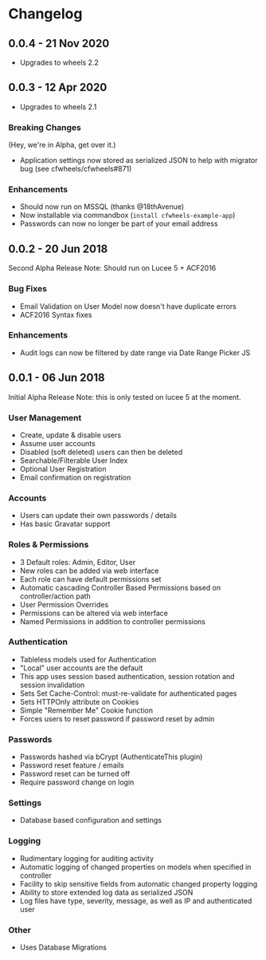 # Changelog

## 0.0.4 - 21 Nov 2020

 - Upgrades to wheels 2.2

## 0.0.3 - 12 Apr 2020

 - Upgrades to wheels 2.1

### Breaking Changes

(Hey, we're in Alpha, get over it.)

- Application settings now stored as serialized JSON to help with migrator bug (see cfwheels/cfwheels#871)

### Enhancements

- Should now run on MSSQL (thanks @18thAvenue)
- Now installable via commandbox (`install cfwheels-example-app`)
- Passwords can now no longer be part of your email address

## 0.0.2 - 20 Jun 2018

Second Alpha Release
Note: Should run on Lucee 5 + ACF2016

### Bug Fixes

- Email Validation on User Model now doesn't have duplicate errors
- ACF2016 Syntax fixes

### Enhancements

- Audit logs can now be filtered by date range via Date Range Picker JS

## 0.0.1 - 06 Jun 2018

Initial Alpha Release
Note: this is only tested on lucee 5 at the moment.

### User Management

- Create, update & disable users
- Assume user accounts
- Disabled (soft deleted) users can then be deleted
- Searchable/Filterable User Index
- Optional User Registration
- Email confirmation on registration

### Accounts

- Users can update their own passwords / details
- Has basic Gravatar support

### Roles & Permissions

- 3 Default roles: Admin, Editor, User
- New roles can be added via web interface
- Each role can have default permissions set
- Automatic cascading Controller Based Permissions based on controller/action path
- User Permission Overrides
- Permissions can be altered via web interface
- Named Permissions in addition to controller permissions

### Authentication

- Tableless models used for Authentication
- "Local" user accounts are the default
- This app uses session based authentication, session rotation and session invalidation
- Sets Set Cache-Control: must-re-validate for authenticated pages
- Sets HTTPOnly attribute on Cookies
- Simple "Remember Me" Cookie function
- Forces users to reset password if password reset by admin

### Passwords

- Passwords hashed via bCrypt (AuthenticateThis plugin)
- Password reset feature / emails
- Password reset can be turned off
- Require password change on login

### Settings

- Database based configuration and settings

### Logging

- Rudimentary logging for auditing activity
- Automatic logging of changed properties on models when specified in controller
- Facility to skip sensitive fields from automatic changed property logging
- Ability to store extended log data as serialized JSON
- Log files have type, severity, message, as well as IP and authenticated user

### Other

- Uses Database Migrations
